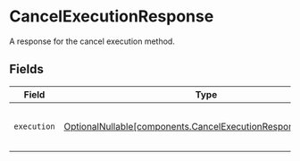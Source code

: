# CancelExecutionResponse

A response for the cancel execution method.


## Fields

| Field                                                                                                                        | Type                                                                                                                         | Required                                                                                                                     | Description                                                                                                                  |
| ---------------------------------------------------------------------------------------------------------------------------- | ---------------------------------------------------------------------------------------------------------------------------- | ---------------------------------------------------------------------------------------------------------------------------- | ---------------------------------------------------------------------------------------------------------------------------- |
| `execution`                                                                                                                  | [OptionalNullable[components.CancelExecutionResponseExecution]](../../models/components/cancelexecutionresponseexecution.md) | :heavy_minus_sign:                                                                                                           | The execution that was canceled.                                                                                             |